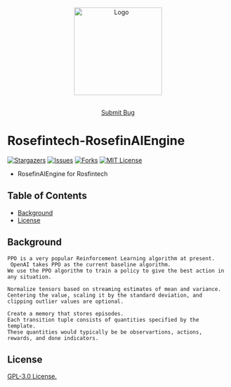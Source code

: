 


<!-- PROJECT LOGO -->
<br />

<p align="center">
  <a href="https://github.com/Rosefintech/Rosefintech-RosefinAIEngine/blob/main/images/Rosefintech.png">
    <img src="https://github.com/Rosefintech/Rosefintech-RosefinAIEngine/blob/main/images/Rosefintech.png" alt="Logo" width="200" height="200">
  </a>

[comment]: <> (<h3 align="center">Rosefintech-RosefinAIEngine </h3>)
  <p align="center">
    <br />
    <a href="https://github.com/Rosefintech/Rosefintech-RosefinAIEngine/issues">Submit Bug</a>
  </p>

# Rosefintech-RosefinAIEngine
<!-- PROJECT SHIELDS -->
[![Stargazers][stars-shield]][stars-url]
[![Issues][issues-shield]][issues-url]
[![Forks][forks-shield]][forks-url]
[![MIT License][license-shield]][license-url]


- RosefinAIEngine for Rosfintech

## Table of Contents


- [Background](#background)
- [License](#license)


## Background
   
    PPO is a very popular Reinforcement Learning algorithm at present.
     OpenAI takes PPO as the current baseline algorithm. 
    We use the PPO algorithm to train a policy to give the best action in any situation.

    Normalize tensors based on streaming estimates of mean and variance.
    Centering the value, scaling it by the standard deviation, and clipping outlier values are optional.

    Create a memory that stores episodes.
    Each transition tuple consists of quantities specified by the template.
    These quantities would typically be be observartions, actions, rewards, and done indicators.




## License

[GPL-3.0 License.][license-url]

<!-- links -->
[your-project-path]:https://github.com/Rosefintech/Rosefintech-RosefinAIEngine
[stars-shield]: https://img.shields.io/github/stars/Rosefintech/Rosefintech-RosefinAIEngine
[stars-url]: 	https://img.shields.io/github/stars/Rosefintech/Rosefintech-RosefinAIEngine
[issues-shield]: 	https://img.shields.io/github/issues/Rosefintech/Rosefintech-RosefinAIEngine
[issues-url]: https://github.com/Rosefintech/Rosefintech-RosefinAIEngine/issues
[license-shield]: https://img.shields.io/github/license/Rosefintech/Rosefintech-RosefinAIEngine
[license-url]: https://github.com/Rosefintech/Rosefintech-RosefinAIEngine/blob/main/LICENSE
[forks-shield]: 	https://img.shields.io/github/forks/Rosefintech/Rosefintech-RosefinAIEngine
[forks-url]: https://github.com/Rosefintech/Rosefintech-RosefinAIEngine/network/members
